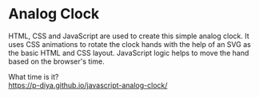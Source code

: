 # Analog Clock

HTML, CSS and JavaScript are used to create this simple analog clock.
It uses CSS animations to rotate the clock hands with the help of an SVG as the basic HTML and CSS layout. 
JavaScript logic helps to move the hand based on the browser's time.

What time is it? <br>
https://p-diya.github.io/javascript-analog-clock/

